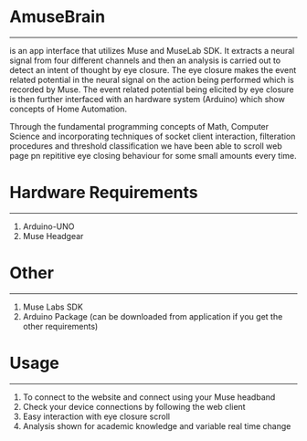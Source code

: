 # AmuseBrain
---------------

is an app interface that utilizes Muse and MuseLab SDK. It extracts a neural signal from four different channels and then an analysis is carried out to detect an intent of thought by eye closure. The eye closure makes the event related potential in the neural signal on the action being performed which is recorded by Muse. The event related potential being elicited by eye closure is then further interfaced with an hardware system (Arduino) which show concepts of Home Automation.

Through the fundamental programming concepts of Math, Computer Science and incorporating techniques of socket client interaction, filteration procedures and threshold classification we have been able to scroll web page pn repititive eye closing behaviour for some small amounts every time.

# Hardware Requirements
-------------------------

1. Arduino-UNO
2. Muse Headgear


# Other 
-------
1. Muse Labs SDK
2. Arduino Package (can be downloaded from application if you get the other requirements)

# Usage
---------

1. To connect to the website and connect using your Muse headband
2. Check your device connections by following the web client
3. Easy interaction with eye closure scroll
4. Analysis shown for academic knowledge and variable real time change
